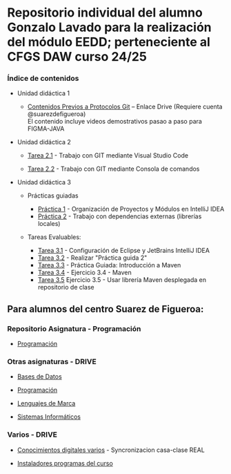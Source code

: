 # Repositorio individual del alumno Gonzalo Lavado para la realización del módulo EEDD; perteneciente al CFGS DAW curso 24/25

### Índice de contenidos

+ Unidad didáctica 1
    + [Contenidos Previos a Protocolos Git](https://drive.google.com/drive/folders/10heifiqQfuH5v9NSxfyvNavBGfjbaqVF?usp=sharing) – Enlace Drive (Requiere cuenta @suarezdefigueroa)<br>
    El contenido incluye videos demostrativos pasao a paso para FIGMA-JAVA

+ Unidad didáctica 2
    + [Tarea 2.1](https://github.com/glavadoj01/2425_EEDD_GonzaloLavado/tree/main/UT2/TE2.1) -
    Trabajo con GIT mediante Visual Studio Code

    + [Tarea 2.2](https://github.com/glavadoj01/2425_EEDD_GonzaloLavado/tree/main/UT2/TE2.2) -
    Trabajo con GIT mediante Consola de comandos

+ Unidad didáctica 3
    + Prácticas guiadas
        + [Práctica 1](https://github.com/glavadoj01/2425_EEDD_GonzaloLavado/tree/main/UT3/EC/01/Nexus "Proyecto Nexus") -
        Organización de Proyectos y Módulos en IntelliJ IDEA
        + [Práctica 2](https://github.com/glavadoj01/2425_EEDD_GonzaloLavado/tree/main/UT3/EC/02/MoneyConvert "Proyecto MoneyConvert") -
        Trabajo con dependencias externas (librerías locales)

    + Tareas Evaluables:
        + [Tarea 3.1](https://github.com/glavadoj01/2425_EEDD_GonzaloLavado/tree/main/UT3/TE/3.1) -
        Configuración de Eclipse y JetBrains IntelliJ IDEA
        + [Tarea 3.2](https://github.com/glavadoj01/2425_EEDD_GonzaloLavado/tree/main/UT3/EC/02/MoneyConvert "Proyecto MoneyConvert") -
         Realizar "Práctica guida 2"
        + [Tarea 3.3](https://github.com/glavadoj01/2425_EEDD_GonzaloLavado/tree/main/UT3/TE/3.3/MoneyConvertMAVEN "Proyecto MoneyConvertMAVEN") -
        Práctica Guiada: Introducción a Maven
        + [Tarea 3.4](https://github.com/glavadoj01/2425_EEDD_GonzaloLavado/tree/main/UT3/TE/3.4/UtilidadesMaven "Proyecto UtilidadesMaven") -
        Ejercicio 3.4 - Maven
        + [Tarea 3.5](https://github.com/glavadoj01/2425_EEDD_GonzaloLavado/tree/main/UT3/TE/3.5 "Proyecto AnalizadorDatos")
        Ejercicio 3.5 - Usar librería Maven desplegada en repositorio de clase

## Para alumnos del centro Suarez de Figueroa:<br>

### Repositorio Asignatura - Programación

   + [Programación](https://github.com/glavadoj01/Programacion_Ejercios_JAVA)

### Otras asignaturas - DRIVE
   
   + [Bases de Datos](https://drive.google.com/drive/folders/10IXQEVnnDibOguW2g7hMRVwJ5ejLmP0k?usp=drive_link)

   + [Programación](https://drive.google.com/drive/folders/14OH6-prI2_5eEPbZvw8eNKJWbbuhWEKr?usp=sharing)

   + [Lenguajes de Marca](https://drive.google.com/drive/folders/1gm7ntemFfFs8Lnnm1wHiMKCmBgtP1_kD?usp=drive_link)

   + [Sistemas Informáticos](https://drive.google.com/drive/folders/12yDdKp5V-cZmqxj402xDjgf1RejMVHQk?usp=drive_link)

### Varios - DRIVE

   + [Conocimientos digitales varios](https://drive.google.com/drive/folders/10Hzf_-BP8l5PHBV7YorHtiT6izkL-f2L?usp=drive_link) -
   Syncronizacion casa-clase REAL

   + [Instaladores programas del curso](https://drive.google.com/drive/folders/12uN0l_rVTruWP2CegTG4PZvhAK_RR76m?usp=drive_link)